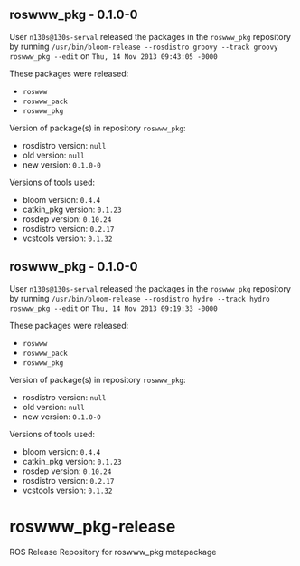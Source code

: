 ## roswww_pkg - 0.1.0-0

User `n130s@130s-serval` released the packages in the `roswww_pkg` repository by running `/usr/bin/bloom-release --rosdistro groovy --track groovy roswww_pkg --edit` on `Thu, 14 Nov 2013 09:43:05 -0000`

These packages were released:
- `roswww`
- `roswww_pack`
- `roswww_pkg`

Version of package(s) in repository `roswww_pkg`:
- rosdistro version: `null`
- old version: `null`
- new version: `0.1.0-0`

Versions of tools used:
- bloom version: `0.4.4`
- catkin_pkg version: `0.1.23`
- rosdep version: `0.10.24`
- rosdistro version: `0.2.17`
- vcstools version: `0.1.32`


## roswww_pkg - 0.1.0-0

User `n130s@130s-serval` released the packages in the `roswww_pkg` repository by running `/usr/bin/bloom-release --rosdistro hydro --track hydro roswww_pkg --edit` on `Thu, 14 Nov 2013 09:19:33 -0000`

These packages were released:
- `roswww`
- `roswww_pack`
- `roswww_pkg`

Version of package(s) in repository `roswww_pkg`:
- rosdistro version: `null`
- old version: `null`
- new version: `0.1.0-0`

Versions of tools used:
- bloom version: `0.4.4`
- catkin_pkg version: `0.1.23`
- rosdep version: `0.10.24`
- rosdistro version: `0.2.17`
- vcstools version: `0.1.32`


roswww_pkg-release
==================

ROS Release Repository for roswww_pkg metapackage 
